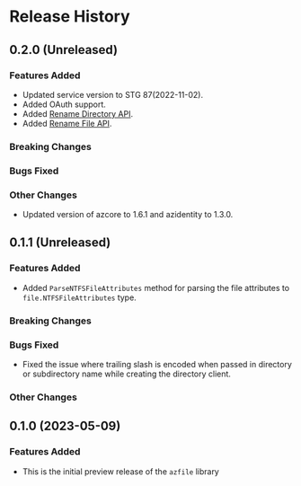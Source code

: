 # Release History

## 0.2.0 (Unreleased)

### Features Added

* Updated service version to STG 87(2022-11-02).
* Added OAuth support.
* Added [Rename Directory API](https://learn.microsoft.com/rest/api/storageservices/rename-directory).
* Added [Rename File API](https://learn.microsoft.com/rest/api/storageservices/rename-file).

### Breaking Changes

### Bugs Fixed

### Other Changes

* Updated version of azcore to 1.6.1 and azidentity to 1.3.0.

## 0.1.1 (Unreleased)

### Features Added

* Added `ParseNTFSFileAttributes` method for parsing the file attributes to `file.NTFSFileAttributes` type.

### Breaking Changes

### Bugs Fixed

* Fixed the issue where trailing slash is encoded when passed in directory or subdirectory name while creating the directory client.

### Other Changes

## 0.1.0 (2023-05-09)

### Features Added

* This is the initial preview release of the `azfile` library
